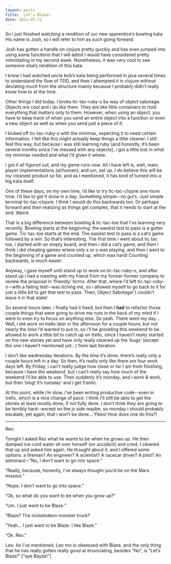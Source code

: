 ```yaml
---
layout: posts
Title:  Let’s Blaze!
date: 2021-05-21
---
```


So i just finished watching a rendition of our new apprentice’s bowling kata.  His name is Josh, so I will refer to him as such going forward.

Josh has gotten a handle on clojure pretty quickly and has even jumped into using some functions that I will admit I would have considered pretty intimidating in my second week.  Nonetheless, it was very cool to see someone else’s rendition of this kata.

I know I had watched uncle bob’s kata being performed in java several times to understand the flow of TDD, and then I attempted it in clojure without deviating much from the structure mainly because I probably didn’t really know how to at the time.

Other things I did today.  I broke tic-tac-ruby-o by way of object sabotage.  Objects are cool and i do like them.  They are like little containers to hold everything that matters only to them.  However, when using an object, you have to keep track of when you send an entire object into a function or even a new object as well as when you send just a piece of it.

I kicked off tic-tac-ruby-o with the minimax, expecting it to need certain information.  I felt like this might actually keep things a little cleaner.  I still feel this way, but because i was still learning ruby (and honestly, it’s been several months since i’ve messed with any objects), i got a little lost in what my minimax needed and what I’d given it where.

I got it all figured out, and my game runs now.  All i have left is, well, main; player implementations (ai/human); and um, set up.  I do believe this will be my cleanest product so far, and as I mentioned, it has kind of turned into a big kata itself.

One of these days, on my own time, i’d like to try tic-tac-clojure one more time.  I’d like to get it done in a day.  Something simple--no gui’s.  Just simple terminal tic-tac-clojure.  I think I would do this backwards too.  Or perhaps forward and then realizing as things get complex, that it needs to start at the end.  Weird.

That is a big difference between bowling & tic-tac-toe that I’ve learning very recently.  Bowling starts at the beginning: the easiest test to pass is a gutter game.  Tic-tac-toe starts at the end.  The easiest test to pass is a cat’s game followed by a win.  So that’s interesting.  The first time i went about tic tac toe, i started with an empty board, and then i did a cat’s game, and then i think i did cheating games where only x or o was playing, and then i went to the beginning of a game and counted up, which was hard!  Counting backwards, is much easier.

Anyway, i gave myself until stand up to work on tic-tac-ruby-o, and after stand up i had a meeting with my friend from my former-former company to review the proposal in ‘friendly’ terms.  After that, where I’d left tic-tac-ruby-o--with a failing test--was itching me, so i allowed myself to go back to it for just a little bit to get that test to pass.  Then, Object Sabotage!  I couldn’t leave it in that state!

So several hours later, i finally had it fixed, but then I **had** to refactor those couple things that were going to drive me nuts in the back of my mind if I were to even try to focus on anything else.  So  yeah.  There went my day…  Well, i did work on trello later in the afternoon for a couple hours, but not nearly the time I’d wanted to put in, so i’ll be groveling this weekend to be allowed to work a little bit to catch up on trello, since I haven’t really started on the new stories yet and have only really cleaned up the ‘bugs’ (except the one I haven’t mentioned yet…) from last iteration.

I don’t like wednesday iterations.  By the time it’s done, there’s really only a couple hours left in a day.  So then, it’s really only like there are four work days left.  By Friday, i can’t really judge how close or far I am from finishing, because i have the weekend, but i can’t really say how much of the weekend I’ll be able to use.  Then suddenly it’s monday, and i work & work, but then ‘omg! It’s tuesday’ and i get frantic.

At this point, while i’m slow, i’ve been writing productive code--even in trello, which is a nice change of pace.  I think I’ll still be able to get the stories at least mostly done, if not fully done.  I don’t think they are going to be terribly hard--except on the js side maybe, so monday i should probably escalate, yet again, that i won’t be done…  Yikes!  How does one do this?!

---

Rex:

Tonight I asked Rex what he wants to be when he grows up.  He then dumped ice-cold water all over himself (on accident) and cried.  I cleaned that up and asked him again.  He thought about it, and I offered some options: a fireman?  An engineer?  A scientist?  A racecar driver? A pilot?  An astronaut--”No, I don’t want to go into space.”

“Really, because, honestly, i’ve always thought you’d be on the Mars mission.”

“Nope. I don’t want to go into space.”

“Ok, so what do you want to be when you grow up?”

“Um.  I just want to be Blaze.”

“Blaze?  The nickelodeon monster truck?

“Yeah…  I just want to be Blaze.  I like Blaze.”

“Ok. Rex.”

Leo:
As I’ve mentioned, Leo too is obsessed with Blaze, and the only thing that he has really gotten really good at enunciating, besides “No”, is “Let’s Blaze!”  [“aye Bayze!”]

